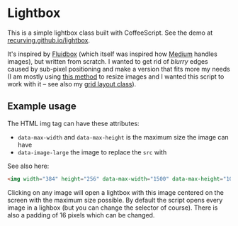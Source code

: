 # Lightbox

This is a simple lightbox class built with CoffeeScript. See the demo at [recurving.github.io/lightbox](http://recurving.github.io/lightbox).

It's inspired by [Fluidbox](http://codepen.io/terrymun/full/JKHwp) (which itself was inspired how [Medium](http://medium.com) handles images), but written from scratch. I wanted to get rid of *blurry* edges caused by sub-pixel positioning and make a version that fits more my needs (I am mostly using [this method](http://alistapart.com/article/creating-intrinsic-ratios-for-video) to resize images and I wanted this script to work with it – see also my [grid layout class](https://github.com/recurving/grid)).

## Example usage

The HTML img tag can have these attributes:

  - `data-max-width` and `data-max-height` is the maximum size the image can have
  - `data-image-large` the image to replace the `src` with

See also here:

```html
<img width="384" height="256" data-max-width="1500" data-max-height="1000" data-image-large="large.jpg" src="small.jpg">
```

Clicking on any image will open a lightbox with this image centered on the screen with the maximum size possible. By default the script opens every image in a lighbox (but you can change the selector of course). There is also a padding of 16 pixels which can be changed.
